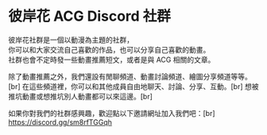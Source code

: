 # 彼岸花 ACG Discord 社群
彼岸花社群是一個以動漫為主題的社群，<br>
你可以和大家交流自己喜歡的作品，也可以分享自己喜歡的動畫。<br>
社群也會不定時發一些動畫推薦短文，或者是與 ACG 相關的文章。<br>

除了動畫推薦之外，我們還設有閒聊頻道、動畫討論頻道、繪圖分享頻道等等。[br]
在這些頻道裡，你可以和其他成員自由地聊天、討論、分享、互動。[br]
想被推坑動畫或想推坑別人動畫都可以來這邊。[br]

如果你對我們的社群感興趣，歡迎點以下邀請網址加入我們吧：[br]
https://discord.gg/sm8rfTGGqh 
